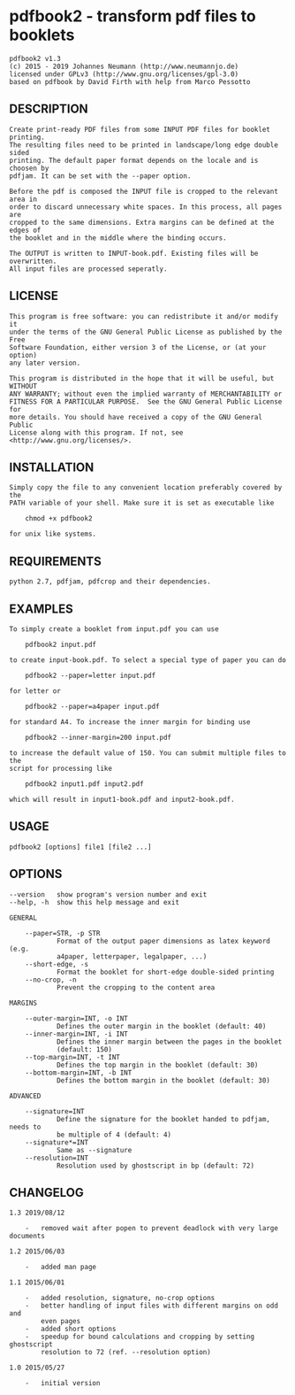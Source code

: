 # pdfbook2 - transform pdf files to booklets

    pdfbook2 v1.3
    (c) 2015 - 2019 Johannes Neumann (http://www.neumannjo.de)
    licensed under GPLv3 (http://www.gnu.org/licenses/gpl-3.0)
    based on pdfbook by David Firth with help from Marco Pessotto

## DESCRIPTION

    Create print-ready PDF files from some INPUT PDF files for booklet printing.
    The resulting files need to be printed in landscape/long edge double sided
    printing. The default paper format depends on the locale and is choosen by
    pdfjam. It can be set with the --paper option. 
    
    Before the pdf is composed the INPUT file is cropped to the relevant area in
    order to discard unnecessary white spaces. In this process, all pages are
    cropped to the same dimensions. Extra margins can be defined at the edges of 
    the booklet and in the middle where the binding occurs.
    
    The OUTPUT is written to INPUT-book.pdf. Existing files will be overwritten.
    All input files are processed seperatly.

## LICENSE      
             
    This program is free software: you can redistribute it and/or modify it 
    under the terms of the GNU General Public License as published by the Free 
    Software Foundation, either version 3 of the License, or (at your option) 
    any later version.

    This program is distributed in the hope that it will be useful, but WITHOUT 
    ANY WARRANTY; without even the implied warranty of MERCHANTABILITY or 
    FITNESS FOR A PARTICULAR PURPOSE.  See the GNU General Public License for 
    more details. You should have received a copy of the GNU General Public 
    License along with this program. If not, see <http://www.gnu.org/licenses/>.
    
## INSTALLATION

    Simply copy the file to any convenient location preferably covered by the 
    PATH variable of your shell. Make sure it is set as executable like
        
        chmod +x pdfbook2
    
    for unix like systems.
    
## REQUIREMENTS

    python 2.7, pdfjam, pdfcrop and their dependencies.
    
## EXAMPLES

    To simply create a booklet from input.pdf you can use
        
        pdfbook2 input.pdf
        
    to create input-book.pdf. To select a special type of paper you can do
        
        pdfbook2 --paper=letter input.pdf
    
    for letter or
        
        pdfbook2 --paper=a4paper input.pdf
        
    for standard A4. To increase the inner margin for binding use
    
        pdfbook2 --inner-margin=200 input.pdf
        
    to increase the default value of 150. You can submit multiple files to the 
    script for processing like
        
        pdfbook2 input1.pdf input2.pdf
        
    which will result in input1-book.pdf and input2-book.pdf.
    
## USAGE

    pdfbook2 [options] file1 [file2 ...]

## OPTIONS

    --version   show program's version number and exit
    --help, -h  show this help message and exit

    GENERAL

        --paper=STR, -p STR
                Format of the output paper dimensions as latex keyword (e.g.
                a4paper, letterpaper, legalpaper, ...)
        --short-edge, -s
                Format the booklet for short-edge double-sided printing
        --no-crop, -n
                Prevent the cropping to the content area

    MARGINS

        --outer-margin=INT, -o INT
                Defines the outer margin in the booklet (default: 40)
        --inner-margin=INT, -i INT
                Defines the inner margin between the pages in the booklet
                (default: 150)
        --top-margin=INT, -t INT
                Defines the top margin in the booklet (default: 30)
        --bottom-margin=INT, -b INT
                Defines the bottom margin in the booklet (default: 30)

    ADVANCED

        --signature=INT
                Define the signature for the booklet handed to pdfjam, needs to 
                be multiple of 4 (default: 4)
        --signature*=INT
                Same as --signature
        --resolution=INT
                Resolution used by ghostscript in bp (default: 72)

## CHANGELOG

	1.3 2019/08/12
	
		-	removed wait after popen to prevent deadlock with very large documents

    1.2 2015/06/03
        
        -   added man page

    1.1 2015/06/01
        
        -   added resolution, signature, no-crop options
        -   better handling of input files with different margins on odd and 
            even pages
        -   added short options
        -   speedup for bound calculations and cropping by setting ghostscript
            resolution to 72 (ref. --resolution option)

    1.0 2015/05/27 
        
        -   initial version
